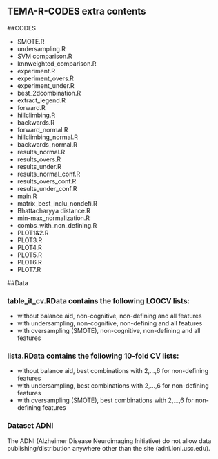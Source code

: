 ## TEMA-R-CODES extra contents

##CODES

 - SMOTE.R
 - undersampling.R
 - SVM comparison.R
 - knnweighted_comparison.R
 - experiment.R
 - experiment_overs.R
 - experiment_under.R
 - best_2dcombination.R
 - extract_legend.R
 - forward.R
 - hillclimbing.R
 - backwards.R
 - forward_normal.R
 - hillclimbing_normal.R
 - backwards_normal.R
 - results_normal.R
 - results_overs.R
 - results_under.R
 - results_normal_conf.R
 - results_overs_conf.R
 - results_under_conf.R
 - main.R
 - matrix_best_inclu_nondefi.R 
 - Bhattacharyya distance.R
 - min-max_normalization.R
 - combs_with_non_defining.R
 - PLOT1&2.R
 - PLOT3.R
 - PLOT4.R
 - PLOT5.R
 - PLOT6.R
 - PLOT7.R
 
##Data

###  table_it_cv.RData contains the following LOOCV lists:
  - without balance aid, non-cognitive, non-defining and all features
  - with undersampling, non-cognitive, non-defining and all features
  - with oversampling (SMOTE), non-cognitive, non-defining and all features
  
### lista.RData contains the following 10-fold CV lists:
  - without balance aid, best combinations with 2,...,6 for non-defining features
  - with undersampling, best combinations with 2,...,6 for non-defining features
  - with oversampling (SMOTE), best combinations with 2,...,6 for non-defining features

### Dataset ADNI
  The ADNI (Alzheimer Disease Neuroimaging Initiative) do not allow data publishing/distribution anywhere other than the site (adni.loni.usc.edu). 
  
  
